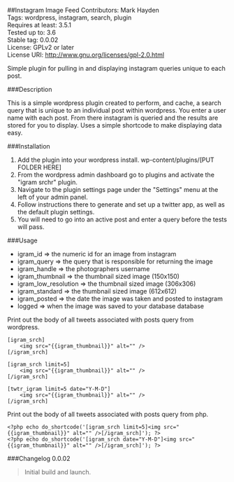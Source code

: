 ##Instagram Image Feed
Contributors: Mark Hayden  
Tags: wordpress, instagram, search, plugin  
Requires at least: 3.5.1  
Tested up to: 3.6  
Stable tag: 0.0.02  
License: GPLv2 or later  
License URI: http://www.gnu.org/licenses/gpl-2.0.html

Simple plugin for pulling in and displaying instagram queries unique to each post.


###Description

This is a simple wordpress plugin created to perform, and cache, a search query that is unique to an individual post within wordpress. You enter a user name with each post. From there instagram is queried and the results are stored for you to display. Uses a simple shortcode to make displaying data easy.


###Installation

1. Add the plugin into your wordpress install. wp-content/plugins/[PUT FOLDER HERE]
2. From the wordpress admin dashboard go to plugins and activate the "igram srchr" plugin.
3. Navigate to the plugin settings page under the "Settings" menu at the left of your admin panel.
4. Follow instructions there to generate and set up a twitter app, as well as the default plugin settings.
5. You will need to go into an active post and enter a query before the tests will pass.


###Usage

* igram_id => the numeric id for an image from instagram
* igram_query => the query that is responsible for returning the image
* igram_handle => the photographers username
* igram_thumbnail => the thumbnail sized image (150x150)
* igram_low_resolution => the thumbnail sized image (306x306)
* igram_standard => the thumbnail sized image (612x612)
* igram_posted => the date the image was taken and posted to instagram
* logged => when the image was saved to your database database


Print out the body of all tweets associated with posts query from wordpress.

```
[igram_srch]
	<img src="{{igram_thumbnail}}" alt="" />
[/igram_srch]

[igram_srch limit=5]
	<img src="{{igram_thumbnail}}" alt="" />
[/igram_srch]

[twtr_igram limit=5 date="Y-M-D"]
	<img src="{{igram_thumbnail}}" alt="" />
[/igram_srch]
```

Print out the body of all tweets associated with posts query from php.

```
<?php echo do_shortcode('[igram_srch limit=5]<img src="{{igram_thumbnail}}" alt="" />[/igram_srch]'); ?>
<?php echo do_shortcode('[igram_srch date="Y-M-D"]<img src="{{igram_thumbnail}}" alt="" />[/igram_srch]'); ?>
```

###Changelog
0.0.02
> Initial build and launch.